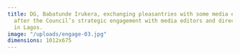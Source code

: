 ```yaml
---
title: DG, Babatunde Irukera, exchanging pleasantries with some media editors soon
  after the Council’s strategic engagement with media editors and directors, recently
  in Lagos.
image: "/uploads/engage-03.jpg"
dimensions: 1012x675
---
```


